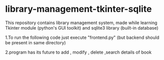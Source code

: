 # library-management-tkinter-sqlite
This repository contains library management system, made while learning Tkinter module (python's GUI toolkit) and sqlite3 library (built-in database)

1.To run  the following code just execute "frontend.py" (but backend should be present in same directory)

2.program has its future to add , modify , delete ,search details of book 

